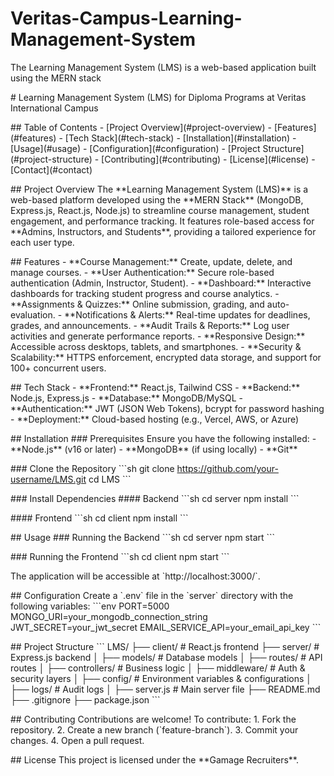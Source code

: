 # Veritas-Campus-Learning-Management-System
The Learning Management System (LMS) is a web-based application built using the MERN stack

\# Learning Management System (LMS) for Diploma Programs at Veritas
International Campus

\## Table of Contents - \[Project Overview\](#project-overview) -
\[Features\](#features) - \[Tech Stack\](#tech-stack) -
\[Installation\](#installation) - \[Usage\](#usage) -
\[Configuration\](#configuration) - \[Project
Structure\](#project-structure) - \[Contributing\](#contributing) -
\[License\](#license) - \[Contact\](#contact)

\## Project Overview The \*\*Learning Management System (LMS)\*\* is a
web-based platform developed using the \*\*MERN Stack\*\* (MongoDB,
Express.js, React.js, Node.js) to streamline course management, student
engagement, and performance tracking. It features role-based access for
\*\*Admins, Instructors, and Students\*\*, providing a tailored
experience for each user type.

\## Features - \*\*Course Management:\*\* Create, update, delete, and
manage courses. - \*\*User Authentication:\*\* Secure role-based
authentication (Admin, Instructor, Student). - \*\*Dashboard:\*\*
Interactive dashboards for tracking student progress and course
analytics. - \*\*Assignments & Quizzes:\*\* Online submission, grading,
and auto-evaluation. - \*\*Notifications & Alerts:\*\* Real-time updates
for deadlines, grades, and announcements. - \*\*Audit Trails &
Reports:\*\* Log user activities and generate performance reports. -
\*\*Responsive Design:\*\* Accessible across desktops, tablets, and
smartphones. - \*\*Security & Scalability:\*\* HTTPS enforcement,
encrypted data storage, and support for 100+ concurrent users.

\## Tech Stack - \*\*Frontend:\*\* React.js, Tailwind CSS -
\*\*Backend:\*\* Node.js, Express.js - \*\*Database:\*\* MongoDB/MySQL -
\*\*Authentication:\*\* JWT (JSON Web Tokens), bcrypt for password
hashing - \*\*Deployment:\*\* Cloud-based hosting (e.g., Vercel, AWS, or
Azure)

\## Installation \### Prerequisites Ensure you have the following
installed: - \*\*Node.js\*\* (v16 or later) - \*\*MongoDB\*\* (if using
locally) - \*\*Git\*\*

\### Clone the Repository \`\`\`sh git clone
https://github.com/your-username/LMS.git cd LMS \`\`\`

\### Install Dependencies \#### Backend \`\`\`sh cd server npm install
\`\`\`

\#### Frontend \`\`\`sh cd client npm install \`\`\`

\## Usage \### Running the Backend \`\`\`sh cd server npm start \`\`\`

\### Running the Frontend \`\`\`sh cd client npm start \`\`\`

The application will be accessible at \`http://localhost:3000/\`.

\## Configuration Create a \`.env\` file in the \`server\` directory
with the following variables: \`\`\`env PORT=5000
MONGO_URI=your_mongodb_connection_string JWT_SECRET=your_jwt_secret
EMAIL_SERVICE_API=your_email_api_key \`\`\`

\## Project Structure \`\`\` LMS/ ├── client/ \# React.js frontend ├──
server/ \# Express.js backend │ ├── models/ \# Database models │ ├──
routes/ \# API routes │ ├── controllers/ \# Business logic │ ├──
middleware/ \# Auth & security layers │ ├── config/ \# Environment
variables & configurations │ ├── logs/ \# Audit logs │ ├── server.js \#
Main server file ├── README.md ├── .gitignore ├── package.json \`\`\`

\## Contributing Contributions are welcome! To contribute: 1. Fork the
repository. 2. Create a new branch (\`feature-branch\`). 3. Commit your
changes. 4. Open a pull request.

\## License This project is licensed under the \*\*Gamage Recruiters\*\*.

